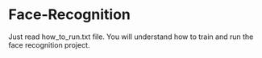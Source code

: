 # Face-Recognition

Just read how_to_run.txt file. You will understand how to train and run the face recognition project.
